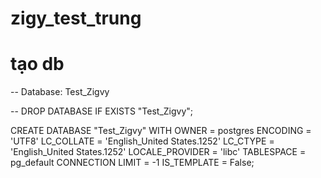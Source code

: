 # zigy_test_trung


# tạo db
-- Database: Test_Zigvy

-- DROP DATABASE IF EXISTS "Test_Zigvy";

CREATE DATABASE "Test_Zigvy"
    WITH
    OWNER = postgres
    ENCODING = 'UTF8'
    LC_COLLATE = 'English_United States.1252'
    LC_CTYPE = 'English_United States.1252'
    LOCALE_PROVIDER = 'libc'
    TABLESPACE = pg_default
    CONNECTION LIMIT = -1
    IS_TEMPLATE = False;